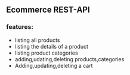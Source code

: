 ## Ecommerce REST-API 

### features:
* listing all products
* listing the details of a product
* listing product categories
* adding,udating,deleting products,categories
* Adding,updating,deleting a cart
